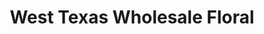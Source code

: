 ---
title: "West Texas Wholesale Floral"
url: /lubbock/west-texas-wholesale-floral/
shop: Blumen
---